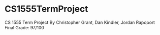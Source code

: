 # CS1555TermProject

CS 1555 Term Project
By Christopher Grant, Dan Kindler, Jordan Rapoport
Final Grade: 97/100
